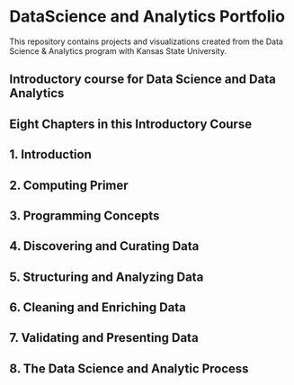 # DataScience and Analytics Portfolio
This repository contains projects and visualizations created from the Data Science & Analytics program with Kansas State University.

## Introductory course for Data Science and Data Analytics

## Eight Chapters in this Introductory Course

## 1. Introduction
## 2. Computing Primer
## 3. Programming Concepts
## 4. Discovering and Curating Data
## 5. Structuring and Analyzing Data
## 6. Cleaning and Enriching Data
## 7. Validating and Presenting Data
## 8. The Data Science and Analytic Process
